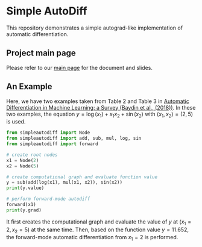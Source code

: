 # Simple AutoDiff
This repository demonstrates a simple autograd-like implementation of automatic differentiation.

## Project main page
Please refer to our [main page]() for the document and slides.

## An Example
Here, we have two examples taken from Table 2 and Table 3 in [Automatic Differentiation in Machine Learning: a Survey (Baydin et al., (2018))](https://www.jmlr.org/papers/volume18/17-468/17-468.pdf).
In these two examples, the equation $y=\log(x_1)+x_1x_2+\sin(x_2)$ with $(x_1,x_2)=(2,5)$ is used.
```python
from simpleautodiff import Node
from simpleautodiff import add, sub, mul, log, sin
from simpleautodiff import forward

# create root nodes
x1 = Node(2)
x2 = Node(5)

# create computational graph and evaluate function value
y = sub(add(log(x1), mul(x1, x2)), sin(x2))
print(y.value)

# perform forward-mode autodiff
forward(x1)
print(y.grad)
```
It first creates the computational graph and evaluate the value of $y$ at $(x_1=2,x_2=5)$ at the same time.
Then, based on the function value $y=11.652$, the forward-mode automatic differentiation from $x_1=2$ is performed.